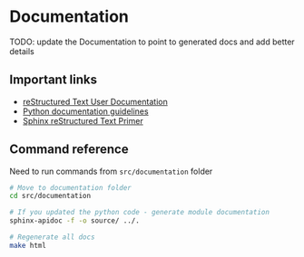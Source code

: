 # Documentation

TODO: update the Documentation to point to generated docs and add better details

## Important links

- [reStructured Text User Documentation](https://docutils.sourceforge.io/rst.html)
- [Python documentation guidelines](https://devguide.python.org/documenting/#style-guide)
- [Sphinx reStructured Text Primer](https://www.sphinx-doc.org/en/master/usage/restructuredtext/basics.html)


## Command reference

Need to run commands from `src/documentation` folder

```bash
# Move to documentation folder
cd src/documentation

# If you updated the python code - generate module documentation
sphinx-apidoc -f -o source/ ../.

# Regenerate all docs
make html
```
